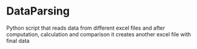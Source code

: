 # DataParsing
Python script that reads data from different excel files and after computation, calculation and comparison it creates another excel file with final data
